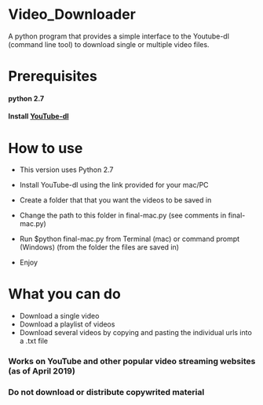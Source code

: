 # Video_Downloader
A python program that provides a simple interface to the Youtube-dl (command line tool) to download single or multiple video files.

# Prerequisites 
#### python 2.7
#### Install [YouTube-dl](https://github.com/ytdl-org/youtube-dl.git)

# How to use
- This version uses Python 2.7
- Install YouTube-dl using the link provided for your mac/PC

- Create a folder that that you want the videos to be saved in
- Change the path to this folder in final-mac.py (see comments in final-mac.py)
- Run $python final-mac.py from Terminal (mac) or command prompt (Windows) (from the folder the files are saved in)
- Enjoy

# What you can do
- Download a single video
- Download a playlist of videos
- Download several videos by copying and pasting the individual urls into a .txt file

### Works on YouTube and other popular video streaming websites (as of April 2019)
### Do not download or distribute copywrited material
